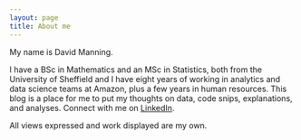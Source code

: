 ```yaml
---
layout: page
title: About me
---
```


My name is David Manning. 

I have a BSc in Mathematics and an MSc in Statistics, both from the University of Sheffield and I have eight years of working in analytics and data science teams at Amazon, plus a few years in human resources.
This blog is a place for me to put my thoughts on data, code snips, explanations, and analyses. Connect with me on [LinkedIn](https://www.linkedin.com/in/dl-manning/).

All views expressed and work displayed are my own.
